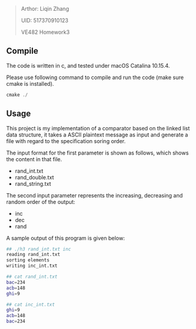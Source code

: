 > Arthor: Liqin Zhang
>
> UID: 517370910123
>
> VE482 Homework3

## Compile

The code is written in c, and tested under macOS Catalina 10.15.4. 

Please use following command to compile and run the code (make sure cmake is installed).

```c
cmake ./
```

## Usage

This project is my implementation of a comparator based on the linked list data structure, it takes a ASCII plaintext message as input and generate a file with regard to the specification soring order. 

The input format for the first parameter is shown as follows, which shows the content in that file.

- rand_int.txt
- rand_double.txt
- rand_string.txt

The second input parameter represents the increasing, decreasing and random order of the output:

- inc
- dec
- rand

A sample output of this program is given below:

```bash
## ./h3 rand_int.txt inc
reading rand_int.txt
sorting elements
writing inc_int.txt

## cat rand_int.txt
bac=234
acb=148
ghi=9

## cat inc_int.txt
ghi=9
acb=148
bac=234
```